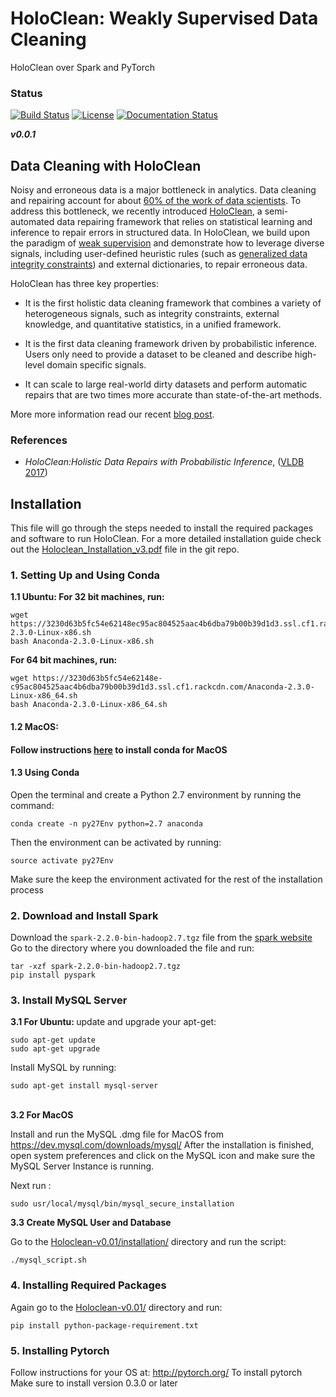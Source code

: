 # HoloClean: Weakly Supervised Data Cleaning
HoloClean over Spark and PyTorch

### Status

[![Build Status](https://travis-ci.com/HoloClean/HoloClean.svg?token=YfAzBXp1E7FY9ZAqGDpk&branch=pytorch-clean)](https://travis-ci.com/HoloClean/HoloClean)
[![License](https://img.shields.io/badge/License-Apache%202.0-blue.svg)](https://opensource.org/licenses/Apache-2.0)
[![Documentation Status](https://readthedocs.org/projects/holoclean/badge/?version=latest)](http://holoclean.readthedocs.io/en/latest/?badge=latest)


**_v0.0.1_**

## Data Cleaning with HoloClean
<p>
Noisy and erroneous data is a major bottleneck in analytics. Data cleaning and repairing account for about <a href="https://www.forbes.com/sites/gilpress/2016/03/23/data-preparation-most-time-consuming-least-enjoyable-data-science-task-survey-says/#259a5d256f63">60% of the work of data scientists</a>. To address this bottleneck, we recently introduced <a href="https://arxiv.org/abs/1702.00820">HoloClean</a>, a semi-automated data repairing framework that relies on statistical learning and inference to repair errors in structured data. In HoloClean, we build upon the paradigm of <a href="http://hazyresearch.github.io/snorkel/blog/weak_supervision.html">weak supervision</a> and demonstrate how to leverage diverse signals, including user-defined heuristic rules (such as <a href="http://dl.acm.org/citation.cfm?id=2511233">generalized data integrity constraints</a>) and external dictionaries, to repair erroneous data.
</p>


<p>HoloClean has three key properties:
</p>
<ul>
<li><p>It is the first holistic data cleaning framework that combines a variety of heterogeneous signals, such as integrity constraints, external knowledge, and quantitative statistics, in a unified framework.</p></li>
<li><p>It is the first data cleaning framework driven by probabilistic inference. Users only need to provide a dataset to be cleaned and describe high-level domain specific signals.</p></li>
<li><p>It can scale to large real-world dirty datasets and perform automatic repairs that are two times more accurate than state-of-the-art methods.</p></li>
</ul>

<p>
More more information read our recent <a href="http://dawn.cs.stanford.edu/2017/05/12/holoclean/">blog post</a>.
</p>

### References
* _HoloClean:Holistic Data Repairs with Probabilistic Inference_, ([VLDB 2017](https://arxiv.org/pdf/1702.00820.pdf))


## Installation

This file will go through the steps needed to install the required packages and software to run HoloClean. For a more detailed installation guide check out the [Holoclean_Installation_v3.pdf](https://github.com/HoloClean/HoloClean-v0.01/blob/pytorch/Holoclean_Installation_v3.pdf) file in the git repo.

### 1. Setting Up and Using Conda 
 <b>1.1 Ubuntu: </b>
 <b>For 32 bit machines, run:</b>
 
 ```
 wget https://3230d63b5fc54e62148ec95ac804525aac4b6dba79b00b39d1d3.ssl.cf1.rackcdn.com/Anaconda-2.3.0-Linux-x86.sh
bash Anaconda-2.3.0-Linux-x86.sh
 ```

<b>For 64 bit machines, run: </b>
```
wget https://3230d63b5fc54e62148e-c95ac804525aac4b6dba79b00b39d1d3.ssl.cf1.rackcdn.com/Anaconda-2.3.0-Linux-x86_64.sh
bash Anaconda-2.3.0-Linux-x86_64.sh
```
<h4>1.2 MacOS: <h4>

Follow instructions [here](https://conda.io/docs/user-guide/install/macos.html) to install conda for MacOS

<h4> 1.3 Using Conda </h4>
Open the terminal and create a Python 2.7 environment by running the command:

	conda create -n py27Env python=2.7 anaconda

Then the environment can be activated by running:

	source activate py27Env
Make sure the keep the environment activated for the rest of the installation process

### 2. Download and Install Spark
Download the ``spark-2.2.0-bin-hadoop2.7.tgz`` file from the [spark website](https://spark.apache.org/downloads.html)
Go to the directory where you downloaded the file and run:
```
tar -xzf spark-2.2.0-bin-hadoop2.7.tgz
pip install pyspark
```

### 3. Install MySQL Server
<b> 3.1 For Ubuntu: </b>
update and upgrade your apt-get:
```
sudo apt-get update	
sudo apt-get upgrade
```
Install MySQL by running:
```
sudo apt-get install mysql-server
```
<br>
<b> 3.2 For MacOS </b>

Install and run the MySQL .dmg file for MacOS from https://dev.mysql.com/downloads/mysql/
After the installation is finished, open system preferences and click on the MySQL icon and make sure the MySQL Server Instance is running.

Next run :
```
sudo usr/local/mysql/bin/mysql_secure_installation
```

<b> 3.3 Create MySQL User and Database </b>

Go to the [Holoclean-v0.01/installation/](https://github.com/HoloClean/HoloClean-v0.01/tree/pytorch-clean/installation) directory and run the script:
```
./mysql_script.sh
```

### 4. Installing Required Packages
Again go to the [Holoclean-v0.01/](https://github.com/HoloClean/HoloClean-v0.01/tree/pytorch-clean)  directory and run:
```
pip install python-package-requirement.txt
```

### 5. Installing Pytorch

Follow instructions for your OS at:
http://pytorch.org/
To install pytorch
Make sure to install version 0.3.0 or later


